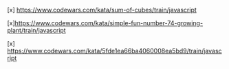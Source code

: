 [x] https://www.codewars.com/kata/sum-of-cubes/train/javascript



[x]https://www.codewars.com/kata/simple-fun-number-74-growing-plant/train/javascript




<!--  -->

[x] https://www.codewars.com/kata/5fde1ea66ba4060008ea5bd9/train/javascript



<!--  -->






